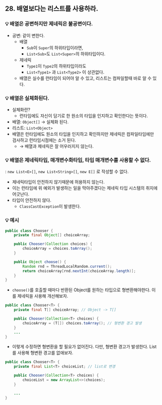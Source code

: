 ## 28. 배열보다는 리스트를 사용하라.

### 💡 배열은 공변하지만 제네릭은 불공변이다.

- 공변: 같이 변한다.
  - 배열
    - `Sub`이 `Super`의 하위타입이라면,
    - `List<Sub>`도 `List<Super>`의 하위타입이다.
  - 제네릭
    - `Type1`이 `Type2`의 하위타입이라도
    - `List<Type1>` 과 `List<Type2>` 이 상관없다.
  - 배열은 실수를 런타임이 되어야 알 수 있고, 리스트는 컴파일할때 바로 알 수 있다.

### 💡 배열은 실체화된다.

- 실체화란?
  - 런타임에도 자신이 담기로 한 원소의 타입을 인지하고 확인한다는 뜻이다.
- 배열: `Object[]` → 실체화 된다.
- 리스트: `List<Object>`
- 배열은 런타임에도 원소의 타입을 인지하고 확인하지만 제네릭은 컴파일타임에만 검사하고 런타임시점에는 소거 된다.
  - → 배열과 제네릭은 잘 어우러지지 않는다.

### 💡 배열은 제네릭타입, 매개변수화타입, 타입 매개변수를 사용할 수 없다.

: `new List<E>[]`, `new List<String>[]`, `new E[]` 로 작성할 수 없다.

- 제네릭타입이 안전하지 않기때문에 허용하지 않는다.
- 이는 런타임에 위 예외가 발생하는 일을 막아주겠다는 제네릭 타입 시스템의 취지에 어긋난다.
- 타입이 안전하지 않다.
  - `ClassCastException`이 발생한다.

### 💡 예시

```java
public class Chooser {
    private final Object[] choiceArray;

    public Chooser(Collection choices) {
        choiceArray = choices.toArray();
    }

    public Object choose() {
        Random rnd = ThreadLocalRandom.current();
        return choiceArray[rnd.nextInt(choiceArray.length)];
    }
}
```

- `choose()`를 호출할 때마다 반환된 Object를 원하는 타입으로 형변환해야한다. 이를 제네릭을 사용해 개선해보자.

```java
public class Chooser<T> {
    private final T[] choiceArray; // Object -> T[]

    public Chooser(Collection<T> choices) {
        choiceArray = (T[]) choices.toArray(); // 형변환 경고 발생
    }
    ...
}
```

- 이렇게 수정하면 형변환을 할 필요가 없어진다. 다만, 형변환 경고가 발생한다. List를 사용해 형변환 경고를 없애보자.

```java
public class Chooser<T> {
    private final List<T> choiceList; // list로 변경

    public Chooser(Collection<T> choices) {
        choiceList = new ArrayList<>(choices);
    }

    ...
}
```

